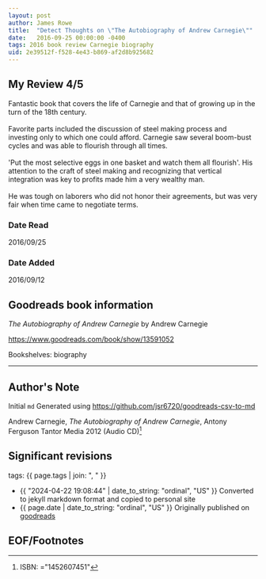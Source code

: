 ```yaml
---
layout: post
author: James Rowe
title:  "Detect Thoughts on \"The Autobiography of Andrew Carnegie\""
date:   2016-09-25 00:00:00 -0400
tags: 2016 book review Carnegie biography
uid: 2e39512f-f528-4e43-b869-af2d8b925682
---
```




## My Review 4/5

Fantastic book that covers the life of Carnegie and that of growing up in the turn of the 18th century.<br/><br/>Favorite parts included the discussion of steel making process and investing only to which one could afford. Carnegie saw several boom-bust cycles and was able to flourish through all times.<br/><br/>'Put the most selective eggs in one basket and watch them all flourish'. His attention to the craft of steel making and recognizing that vertical integration was key to profits made him a very wealthy man.<br/><br/>He was tough on laborers who did not honor their agreements, but was very fair when time came to negotiate terms.

### Date Read
2016/09/25

### Date Added
2016/09/12

## Goodreads book information

*The Autobiography of Andrew Carnegie* by Andrew Carnegie

https://www.goodreads.com/book/show/13591052

Bookshelves: biography

---

## Author's Note

Initial `md` Generated using https://github.com/jsr6720/goodreads-csv-to-md

Andrew Carnegie, *The Autobiography of Andrew Carnegie*, Antony Ferguson Tantor Media 2012 (Audio CD)[^1]

## Significant revisions

tags: {{ page.tags | join: ", " }} <!-- todo move this somewhere -->

- {{ "2024-04-22 19:08:44" | date_to_string: "ordinal", "US" }} Converted to jekyll markdown format and copied to personal site
- {{ page.date | date_to_string: "ordinal", "US" }} Originally published on [goodreads](https://www.goodreads.com)

## EOF/Footnotes

[^1]: ISBN: ="1452607451"